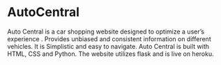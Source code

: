 # AutoCentral

Auto Central is a car shopping website designed to optimize a user’s experience . 
Provides unbiased and consistent information on different vehicles.
It is Simplistic and easy to navigate. Auto Central is built with HTML, CSS and Python.
The website utilizes flask and is live on heroku.
